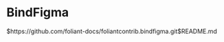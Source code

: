 # BindFigma

<include sethead="2" nohead="true">
    $https://github.com/foliant-docs/foliantcontrib.bindfigma.git$README.md
</include>
